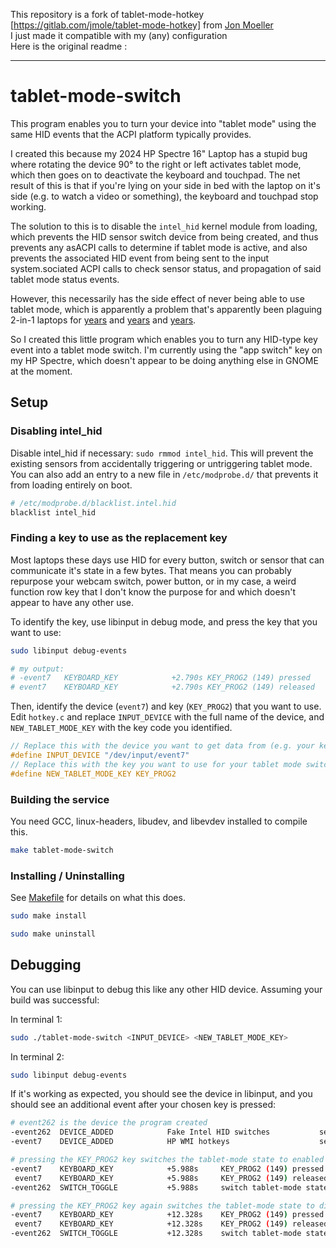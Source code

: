This repository is a fork of tablet-mode-hotkey [https://gitlab.com/jmole/tablet-mode-hotkey] from [Jon Moeller](https://gitlab.com/jmole)  
I just made it compatible with my (any) configuration  
Here is the original readme :

---

# tablet-mode-switch

This program enables you to turn your device into "tablet mode" using the same HID events that the ACPI platform typically provides.

I created this because my 2024 HP Spectre 16" Laptop has a stupid bug where rotating the device 90° to the right or left activates tablet mode, which then goes on to deactivate the keyboard and touchpad. The net result of this is that if you're lying on your side in bed with the laptop on it's side (e.g. to watch a video or something), the keyboard and touchpad stop working.

The solution to this is to disable the `intel_hid` kernel module from loading, which prevents the HID sensor switch device from being created, and thus prevents any asACPI calls to determine if tablet mode is active, and also prevents the associated HID event from being sent to the input system.sociated ACPI calls to check sensor status, and propagation of said tablet mode status events.

However, this necessarily has the side effect of never being able to use tablet mode, which is apparently a problem that's apparently been plaguing 2-in-1 laptops for [years](https://gitlab.gnome.org/GNOME/mutter/-/issues/1686#note_1864387) and [years](https://gitlab.freedesktop.org/libinput/libinput/-/issues/822) and [years](https://github.com/dmitry-s93/MControlCenter/issues/77).

So I created this little program which enables you to turn any HID-type key event into a tablet mode switch. I'm currently using the "app switch" key on my HP Spectre, which doesn't appear to be doing anything else in GNOME at the moment.

## Setup

### Disabling intel_hid

Disable intel_hid if necessary: `sudo rmmod intel_hid`. This will prevent the existing sensors from accidentally triggering or untriggering tablet mode. You can also add an entry to a new file in `/etc/modprobe.d/` that prevents it from loading entirely on boot.

```sh
# /etc/modprobe.d/blacklist.intel.hid
blacklist intel_hid
```

### Finding a key to use as the replacement key

Most laptops these days use HID for every button, switch or sensor that can communicate it's state in a few bytes. That means you can probably repurpose your webcam switch, power button, or in my case, a weird function row key that I don't know the purpose for and which doesn't appear to have any other use.

To identify the key, use libinput in debug mode, and press the key that you want to use:

```sh
sudo libinput debug-events

# my output:
# -event7   KEYBOARD_KEY            +2.790s KEY_PROG2 (149) pressed
# event7    KEYBOARD_KEY            +2.790s KEY_PROG2 (149) released
```

Then, identify the device (`event7`) and key (`KEY_PROG2`) that you want to use. Edit `hotkey.c` and replace `INPUT_DEVICE` with the full name of the device, and `NEW_TABLET_MODE_KEY` with the key code you identified.

```c
// Replace this with the device you want to get data from (e.g. your keyboard)
#define INPUT_DEVICE "/dev/input/event7"
// Replace this with the key you want to use for your tablet mode switch
#define NEW_TABLET_MODE_KEY KEY_PROG2
```

### Building the service

You need GCC, linux-headers, libudev, and libevdev installed to compile this.

```sh
make tablet-mode-switch
```

### Installing / Uninstalling

See [Makefile](Makefile) for details on what this does.

```sh
sudo make install
```

```sh
sudo make uninstall
```

## Debugging

You can use libinput to debug this like any other HID device. Assuming your build was successful:

In terminal 1:

```sh
sudo ./tablet-mode-switch <INPUT_DEVICE> <NEW_TABLET_MODE_KEY>
```

In terminal 2:

```sh
sudo libinput debug-events
```

If it's working as expected, you should see the device in libinput, and you should see an additional event after your chosen key is pressed:

```sh
# event262 is the device the program created
-event262  DEVICE_ADDED            Fake Intel HID switches           seat0 default group13 cap:S
-event7    DEVICE_ADDED            HP WMI hotkeys                    seat0 default group12 cap:kS

# pressing the KEY_PROG2 key switches the tablet-mode state to enabled
-event7    KEYBOARD_KEY            +5.988s     KEY_PROG2 (149) pressed
 event7    KEYBOARD_KEY            +5.988s     KEY_PROG2 (149) released
-event262  SWITCH_TOGGLE           +5.988s     switch tablet-mode state 1

# pressing the KEY_PROG2 key again switches the tablet-mode state to disabled
-event7    KEYBOARD_KEY            +12.328s    KEY_PROG2 (149) pressed
 event7    KEYBOARD_KEY            +12.328s    KEY_PROG2 (149) released
-event262  SWITCH_TOGGLE           +12.328s    switch tablet-mode state 0
```
